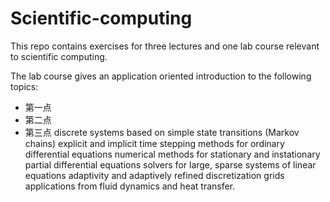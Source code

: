 # Scientific-computing

This repo contains exercises for three lectures and one lab course relevant to scientific computing.

The lab course gives an application oriented introduction to the following topics:

* 第一点
* 第二点
* 第三点
discrete systems based on simple state transitions (Markov chains)
explicit and implicit time stepping methods for ordinary differential equations
numerical methods for stationary and instationary partial differential equations
solvers for large, sparse systems of linear equations
adaptivity and adaptively refined discretization grids
applications from fluid dynamics and heat transfer.
